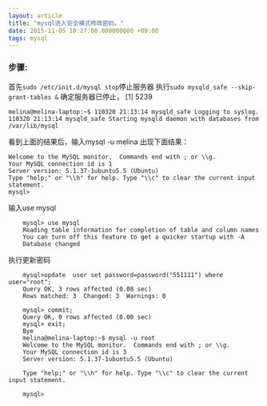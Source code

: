 ```yaml
---
layout: article
title: "mysql进入安全模式修改密码。"
date: 2015-11-05 10:27:00.000000000 +09:00
tags: mysql
---
```


### 步骤:
首先`sudo /etc/init.d/mysql stop`停止服务器
执行`sudo mysqld_safe --skip-grant-tables &` 确定服务器已停止，
[1] 5239

```
melina@melina-laptop:~$ 110320 21:13:14 mysqld_safe Logging to syslog.
110320 21:13:14 mysqld_safe Starting mysqld daemon with databases from /var/lib/mysql
```
看到上面的结果后，输入mysql -u melina  出现下面结果：
```
Welcome to the MySQL monitor.  Commands end with ; or \\g.
Your MySQL connection id is 1
Server version: 5.1.37-1ubuntu5.5 (Ubuntu)
Type "help;" or "\\h" for help. Type "\\c" to clear the current input statement.
mysql>
```

输入use mysql
```
    mysql> use mysql
    Reading table information for completion of table and column names
    You can turn off this feature to get a quicker startup with -A
    Database changed
```

执行更新密码
```
    mysql>update  user set password=password("551111") where user="root";
    Query OK, 3 rows affected (0.08 sec)
    Rows matched: 3  Changed: 3  Warnings: 0

    mysql> commit;
    Query OK, 0 rows affected (0.00 sec)
    mysql> exit;
    Bye
    melina@melina-laptop:~$ mysql -u root
    Welcome to the MySQL monitor.  Commands end with ; or \\g.
    Your MySQL connection id is 3
    Server version: 5.1.37-1ubuntu5.5 (Ubuntu)

    Type "help;" or "\\h" for help. Type "\\c" to clear the current input statement.

    mysql>
```


